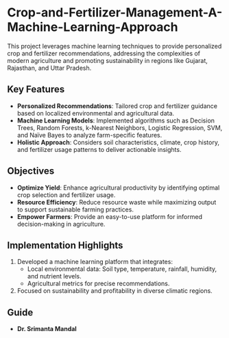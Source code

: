 # Crop-and-Fertilizer-Management-A-Machine-Learning-Approach

This project leverages machine learning techniques to provide personalized crop and fertilizer recommendations, addressing the complexities of modern agriculture and promoting sustainability in regions like Gujarat, Rajasthan, and Uttar Pradesh.

## Key Features
- **Personalized Recommendations**: Tailored crop and fertilizer guidance based on localized environmental and agricultural data.
- **Machine Learning Models**: Implemented algorithms such as Decision Trees, Random Forests, k-Nearest Neighbors, Logistic Regression, SVM, and Naïve Bayes to analyze farm-specific features.
- **Holistic Approach**: Considers soil characteristics, climate, crop history, and fertilizer usage patterns to deliver actionable insights.

## Objectives
- **Optimize Yield**: Enhance agricultural productivity by identifying optimal crop selection and fertilizer usage.
- **Resource Efficiency**: Reduce resource waste while maximizing output to support sustainable farming practices.
- **Empower Farmers**: Provide an easy-to-use platform for informed decision-making in agriculture.

## Implementation Highlights
1. Developed a machine learning platform that integrates:
   - Local environmental data: Soil type, temperature, rainfall, humidity, and nutrient levels.
   - Agricultural metrics for precise recommendations.
2. Focused on sustainability and profitability in diverse climatic regions.

## Guide
- **Dr. Srimanta Mandal**

